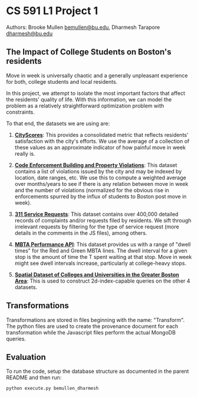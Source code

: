 # CS 591 L1 Project 1 

Authors: Brooke Mullen <bemullen@bu.edu>, Dharmesh Tarapore <dharmesh@bu.edu>

## The Impact of College Students on Boston's residents

Move in week is universally chaotic and a generally unpleasant experience for both, college students
and local residents. 

In this project, we attempt to isolate the most important factors that affect the residents' quality
of life. With this information, we can model the problem as a relatively straightforward optimization
problem with constraints.

To that end, the datasets we are using are:

1. <strong><a href="https://data.boston.gov/dataset/cityscore">CityScores</a></strong>: This provides a consolidated metric that reflects residents' satisfaction with the city's efforts. We use the average of a collection of these values as an approximate indicator of how painful move in week really is.

2. <strong><a href="https://data.boston.gov/dataset/code-enforcement-building-and-property-violations/resource/90ed3816-5e70-443c-803d-9a71f44470be">Code Enforcement Building and Property Violations</a></strong>: This dataset contains a list of violations issued by the city and may be indexed by location, date ranges, etc. We use this to compute a weighted average over months/years to see if there is any relation between move in week and the number of violations (normalized for the obvious rise in enforcements spurred by the influx of students to Boston post move in week).

3. <strong><a href="https://data.boston.gov/dataset/311-service-requests/resource/2968e2c0-d479-49ba-a884-4ef523ada3c0">311 Service Requests</a></strong>: This dataset contains over 400,000 detailed records of complaints and/or requests filed by residents. We sift through irrelevant requests by filtering for the type of service request (more details in the comments in the JS files), among others.

4. <strong><a href="http://realtime.mbta.com/Portal/Content/Documents/Interpreting_mbta_performance_API_output_2016-04-26.pdf">MBTA Performance API</a></strong>: This dataset provides us with a range of "dwell times" for the Red and Green MBTA lines. The dwell interval for a given stop is the amount of time the T spent waiting at that stop. Move in week might see dwell intervals increase, particularly at college-heavy stops.

5. <strong><a href="gis.cityofboston.gov/arcgis/rest/services/Education/OpenData/MapServer/2">Spatial Dataset of Colleges and Universities in the Greater Boston Area</a></strong>: This is used to construct 2d-index-capable queries on the other 4 datasets.

## Transformations

Transformations are stored in files beginning with the name: "Transform". The python files are used to create the provenance document for each transformation while the Javascript files perform the actual MongoDB queries.

## Evaluation

To run the code, setup the database structure as documented in the parent README and then run:

<code>python execute.py bemullen_dharmesh</code>



